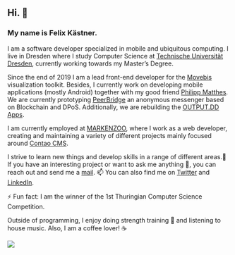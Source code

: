 ## Hi. 👋

### My name is Felix Kästner.

I am a software developer specialized in mobile and ubiquitous computing. I live in Dresden where I study Computer Science at [Technische Universität Dresden](https://tu-dresden.de), currently working towards my Master’s Degree. 

Since the end of 2019 I am a lead front-end developer for the [Movebis](https://www.movebis.org) visualization toolkit. Besides, I currently work on developing mobile applications (mostly Android) together with my good friend [Philipp Matthes](https://github.com/philippmatthes). We are currently prototyping [PeerBridge](https://github.com/peerbridge) an anonymous messenger based on Blockchain and DPoS. Additionally, we are rebuilding the [OUTPUT.DD](https://output-dd.de) [Apps](https://github.com/output-dd).

I am currently employed at [MARKENZOO](https://markenzoo.de), where I work as a web developer, creating and maintaining a variety of different projects mainly focused around [Contao CMS](https://contao.org).

I strive to learn new things and develop skills in a range of different areas.🌱 If you have an interesting project or want to ask me anything 💬, you can reach out and send me a [mail](hello@felix-kaestner.com). 📫 You can also find me on [Twitter](https://twitter.com/kaestner_felix) and [LinkedIn](https://www.linkedin.com/in/felix-kaestner).

⚡ Fun fact: I am the winner of the 1st Thuringian Computer Science Competition.

Outside of programming, I enjoy doing strength training 💪 and listening to house music. Also, I am a coffee lover! ☕ 

![](https://komarev.com/ghpvc/?username=felix-kaestner)

<!--
**felix-kaestner/felix-kaestner** is a ✨ _special_ ✨ repository because its `README.md` (this file) appears on your GitHub profile.

Here are some ideas to get you started:

- 🔭 I’m currently working on ...
-  I’m currently learning ...
- 👯 I’m looking to collaborate on ...
- 🤔 I’m looking for help with ...
- 💬 Ask me about ...
- 📫 How to reach me: ...
- 😄 Pronouns: ...
- ⚡ Fun fact: ...
-->
